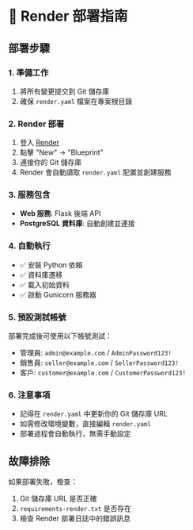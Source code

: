 # 🚀 Render 部署指南

## 部署步驟

### 1. 準備工作
1. 將所有變更提交到 Git 儲存庫
2. 確保 `render.yaml` 檔案在專案根目錄

### 2. Render 部署
1. 登入 [Render](https://render.com)
2. 點擊 "New" → "Blueprint"
3. 連接你的 Git 儲存庫
4. Render 會自動讀取 `render.yaml` 配置並創建服務

### 3. 服務包含
- **Web 服務**: Flask 後端 API
- **PostgreSQL 資料庫**: 自動創建並連接

### 4. 自動執行
- ✅ 安裝 Python 依賴
- ✅ 資料庫遷移
- ✅ 載入初始資料
- ✅ 啟動 Gunicorn 服務器

### 5. 預設測試帳號
部署完成後可使用以下帳號測試：
- 管理員: `admin@example.com` / `AdminPassword123!`
- 銷售員: `seller@example.com` / `SellerPassword123!`
- 客戶: `customer@example.com` / `CustomerPassword123!`

### 6. 注意事項
- 記得在 `render.yaml` 中更新你的 Git 儲存庫 URL
- 如需修改環境變數，直接編輯 `render.yaml`
- 部署過程會自動執行，無需手動設定

## 故障排除

如果部署失敗，檢查：
1. Git 儲存庫 URL 是否正確
2. `requirements-render.txt` 是否存在
3. 檢查 Render 部署日誌中的錯誤訊息
